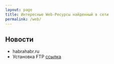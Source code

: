 ```yaml
---
layout: page
title: Интересные Web-Ресурсы найденный в сети
permalink: /web/
---
```


## Новости
* habrahabr.ru
* Установка FTP [ссылка](https://losst.ru/ustanovka-ftp-na-ubuntu-16-04) 

